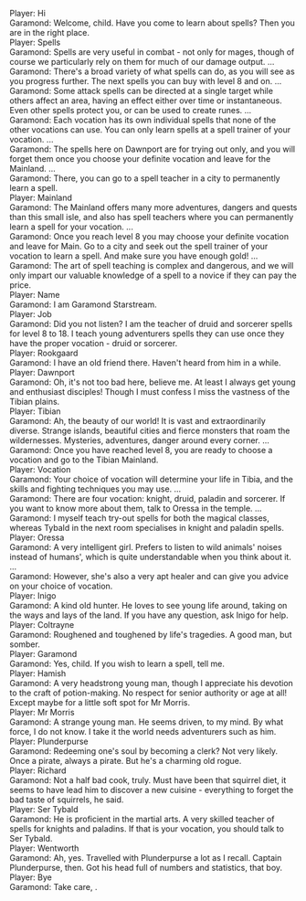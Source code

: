 Player: Hi  
Garamond: Welcome, child. Have you come to learn about spells? Then you are in the right place.  
Player: Spells  
Garamond: Spells are very useful in combat - not only for mages, though of course we particularly rely on them for much of our damage output. ...  
Garamond: There's a broad variety of what spells can do, as you will see as you progress further. The next spells you can buy with level 8 and on. ...  
Garamond: Some attack spells can be directed at a single target while others affect an area, having an effect either over time or instantaneous. Even other spells protect you, or can be used to create runes. ...  
Garamond: Each vocation has its own individual spells that none of the other vocations can use. You can only learn spells at a spell trainer of your vocation. ...  
Garamond: The spells here on Dawnport are for trying out only, and you will forget them once you choose your definite vocation and leave for the Mainland. ...  
Garamond: There, you can go to a spell teacher in a city to permanently learn a spell.  
Player: Mainland  
Garamond: The Mainland offers many more adventures, dangers and quests than this small isle, and also has spell teachers where you can permanently learn a spell for your vocation. ...  
Garamond: Once you reach level 8 you may choose your definite vocation and leave for Main. Go to a city and seek out the spell trainer of your vocation to learn a spell. And make sure you have enough gold! ...  
Garamond: The art of spell teaching is complex and dangerous, and we will only impart our valuable knowledge of a spell to a novice if they can pay the price.  
Player: Name  
Garamond: I am Garamond Starstream.  
Player: Job  
Garamond: Did you not listen? I am the teacher of druid and sorcerer spells for level 8 to 18. I teach young adventurers spells they can use once they have the proper vocation - druid or sorcerer.  
Player: Rookgaard  
Garamond: I have an old friend there. Haven't heard from him in a while.  
Player: Dawnport  
Garamond: Oh, it's not too bad here, believe me. At least I always get young and enthusiast disciples! Though I must confess I miss the vastness of the Tibian plains. <sighs>  
Player: Tibian  
Garamond: Ah, the beauty of our world! It is vast and extraordinarily diverse. Strange islands, beautiful cities and fierce monsters that roam the wildernesses. Mysteries, adventures, danger around every corner. ...  
Garamond: Once you have reached level 8, you are ready to choose a vocation and go to the Tibian Mainland.  
Player: Vocation  
Garamond: Your choice of vocation will determine your life in Tibia, and the skills and fighting techniques you may use. ...  
Garamond: There are four vocation: knight, druid, paladin and sorcerer. If you want to know more about them, talk to Oressa in the temple. ...  
Garamond: I myself teach try-out spells for both the magical classes, whereas Tybald in the next room specialises in knight and paladin spells.  
Player: Oressa  
Garamond: A very intelligent girl. Prefers to listen to wild animals' noises instead of humans', which is quite understandable when you think about it. ...  
Garamond: However, she's also a very apt healer and can give you advice on your choice of vocation.  
Player: Inigo  
Garamond: A kind old hunter. He loves to see young life around, taking on the ways and lays of the land. If you have any question, ask Inigo for help.  
Player: Coltrayne  
Garamond: Roughened and toughened by life's tragedies. A good man, but somber.  
Player: Garamond  
Garamond: Yes, child. If you wish to learn a spell, tell me.  
Player: Hamish  
Garamond: A very headstrong young man, though I appreciate his devotion to the craft of potion-making. No respect for senior authority or age at all! Except maybe for a little soft spot for Mr Morris.  
Player: Mr Morris  
Garamond: A strange young man. He seems driven, to my mind. By what force, I do not know. I take it the world needs adventurers such as him.  
Player: Plunderpurse  
Garamond: Redeeming one's soul by becoming a clerk? Not very likely. Once a pirate, always a pirate. But he's a charming old rogue.  
Player: Richard  
Garamond: Not a half bad cook, truly. Must have been that squirrel diet, it seems to have lead him to discover a new cuisine - everything to forget the bad taste of squirrels, he said.  
Player: Ser Tybald  
Garamond: He is proficient in the martial arts. A very skilled teacher of spells for knights and paladins. If that is your vocation, you should talk to Ser Tybald.  
Player: Wentworth  
Garamond: Ah, yes. Travelled with Plunderpurse a lot as I recall. Captain Plunderpurse, then. Got his head full of numbers and statistics, that boy.  
Player: Bye  
Garamond: Take care, <player>.  
